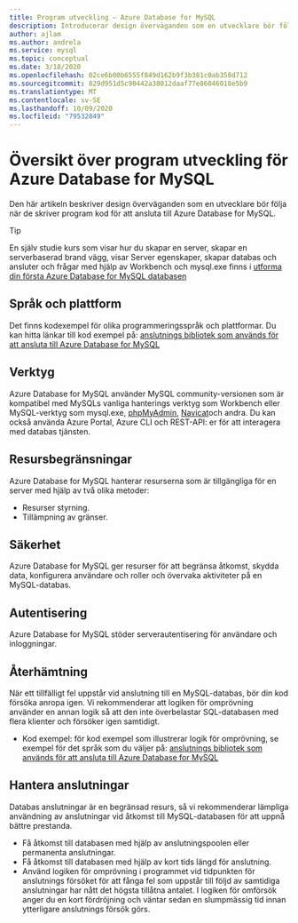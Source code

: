 ```yaml
---
title: Program utveckling – Azure Database for MySQL
description: Introducerar design överväganden som en utvecklare bör följa när program koden skrivs för att ansluta till Azure Database for MySQL
author: ajlam
ms.author: andrela
ms.service: mysql
ms.topic: conceptual
ms.date: 3/18/2020
ms.openlocfilehash: 02ce6b00b6555f849d162b9f3b381c0ab358d712
ms.sourcegitcommit: 829d951d5c90442a38012daaf77e86046018e5b9
ms.translationtype: MT
ms.contentlocale: sv-SE
ms.lasthandoff: 10/09/2020
ms.locfileid: "79532849"
---
```

# <a name="application-development-overview-for-azure-database-for-mysql"></a>Översikt över program utveckling för Azure Database for MySQL 
Den här artikeln beskriver design överväganden som en utvecklare bör följa när de skriver program kod för att ansluta till Azure Database for MySQL. 

> [!TIP]
> En själv studie kurs som visar hur du skapar en server, skapar en serverbaserad brand vägg, visar Server egenskaper, skapar databas och ansluter och frågar med hjälp av Workbench och mysql.exe finns i [utforma din första Azure Database for MySQL databasen](tutorial-design-database-using-portal.md)

## <a name="language-and-platform"></a>Språk och plattform
Det finns kodexempel för olika programmeringsspråk och plattformar. Du kan hitta länkar till kod exempel på: [anslutnings bibliotek som används för att ansluta till Azure Database for MySQL](concepts-connection-libraries.md)

## <a name="tools"></a>Verktyg
Azure Database for MySQL använder MySQL community-versionen som är kompatibel med MySQLs vanliga hanterings verktyg som Workbench eller MySQL-verktyg som mysql.exe, [phpMyAdmin](https://www.phpmyadmin.net/), [Navicat](https://www.navicat.com/products/navicat-for-mysql)och andra. Du kan också använda Azure Portal, Azure CLI och REST-API: er för att interagera med databas tjänsten.

## <a name="resource-limitations"></a>Resursbegränsningar
Azure Database for MySQL hanterar resurserna som är tillgängliga för en server med hjälp av två olika metoder: 
- Resurser styrning.
- Tillämpning av gränser.

## <a name="security"></a>Säkerhet
Azure Database for MySQL ger resurser för att begränsa åtkomst, skydda data, konfigurera användare och roller och övervaka aktiviteter på en MySQL-databas.

## <a name="authentication"></a>Autentisering
Azure Database for MySQL stöder serverautentisering för användare och inloggningar.

## <a name="resiliency"></a>Återhämtning
När ett tillfälligt fel uppstår vid anslutning till en MySQL-databas, bör din kod försöka anropa igen. Vi rekommenderar att logiken för omprövning använder en annan logik så att den inte överbelastar SQL-databasen med flera klienter och försöker igen samtidigt.

- Kod exempel: för kod exempel som illustrerar logik för omprövning, se exempel för det språk som du väljer på: [anslutnings bibliotek som används för att ansluta till Azure Database for MySQL](concepts-connection-libraries.md)

## <a name="managing-connections"></a>Hantera anslutningar
Databas anslutningar är en begränsad resurs, så vi rekommenderar lämpliga användning av anslutningar vid åtkomst till MySQL-databasen för att uppnå bättre prestanda.
- Få åtkomst till databasen med hjälp av anslutningspoolen eller permanenta anslutningar.
- Få åtkomst till databasen med hjälp av kort tids längd för anslutning. 
- Använd logiken för omprövning i programmet vid tidpunkten för anslutnings försöket för att fånga fel som uppstår till följd av samtidiga anslutningar har nått det högsta tillåtna antalet. I logiken för omförsök anger du en kort fördröjning och väntar sedan en slumpmässig tid innan ytterligare anslutnings försök görs.